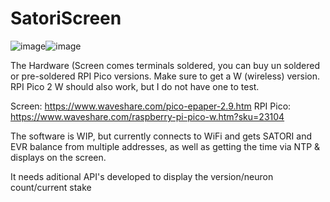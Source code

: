 # SatoriScreen

![image](https://github.com/user-attachments/assets/a2d10989-8b8e-4036-b0c5-07a056c22910)![image](https://github.com/user-attachments/assets/a9ccd19b-12fa-40ab-a175-4300ae388b45)




The Hardware (Screen comes terminals soldered, you can buy un soldered or pre-soldered RPI Pico versions.  Make sure to get a W (wireless) version.  RPI Pico 2 W should also work, but I do not have one to test.

Screen:  https://www.waveshare.com/pico-epaper-2.9.htm
RPI Pico: https://www.waveshare.com/raspberry-pi-pico-w.htm?sku=23104

The software is WIP, but currently connects to WiFi and gets SATORI and EVR balance from multiple addresses, as well as getting the time via NTP & displays on the screen.  

It needs aditional API's developed to display the version/neuron count/current stake
